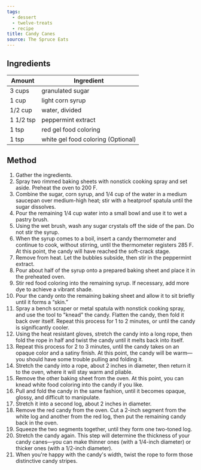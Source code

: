 ```yaml
---
tags:
  - dessert
  - twelve-treats
  - recipe
title: Candy Canes
source: The Spruce Eats
---
```


## Ingredients
Amount | Ingredient
--- | ---
3 cups | granulated sugar
1 cup | light corn syrup
1/2 cup | water, divided
1 1/2 tsp | peppermint extract
1 tsp | red gel food coloring
1 tsp | white gel food coloring (Optional)

## Method
1. Gather the ingredients.
2. Spray two rimmed baking sheets with nonstick cooking spray and set aside. Preheat the oven to 200 F.
3. Combine the sugar, corn syrup, and 1/4 cup of the water in a medium saucepan over medium-high heat; stir with a heatproof spatula until the sugar dissolves.
4. Pour the remaining 1/4 cup water into a small bowl and use it to wet a pastry brush.
5. Using the wet brush, wash any sugar crystals off the side of the pan. Do not stir the syrup.
6. When the syrup comes to a boil, insert a candy thermometer and continue to cook, without stirring, until the thermometer registers 285 F. At this point, the candy will have reached the soft-crack stage.
7. Remove from heat. Let the bubbles subside, then stir in the peppermint extract.
8. Pour about half of the syrup onto a prepared baking sheet and place it in the preheated oven.
9. Stir red food coloring into the remaining syrup. If necessary, add more dye to achieve a vibrant shade.
10. Pour the candy onto the remaining baking sheet and allow it to sit briefly until it forms a “skin.”
11. Spray a bench scraper or metal spatula with nonstick cooking spray, and use the tool to "knead" the candy. Flatten the candy, then fold it back over itself. Repeat this process for 1 to 2 minutes, or until the candy is significantly cooler.
12. Using the heat resistant gloves, stretch the candy into a long rope, then fold the rope in half and twist the candy until it melts back into itself.
13. Repeat this process for 2 to 3 minutes, until the candy takes on an opaque color and a satiny finish. At this point, the candy will be warm—you should have some trouble pulling and folding it.
14. Stretch the candy into a rope, about 2 inches in diameter, then return it to the oven, where it will stay warm and pliable.
15. Remove the other baking sheet from the oven. At this point, you can knead white food coloring into the candy if you like.
16. Pull and fold the candy in the same fashion, until it becomes opaque, glossy, and difficult to manipulate.
17. Stretch it into a second log, about 2 inches in diameter.
18. Remove the red candy from the oven. Cut a 2-inch segment from the white log and another from the red log, then put the remaining candy back in the oven.
19. Squeeze the two segments together, until they form one two-toned log.
20. Stretch the candy again. This step will determine the thickness of your candy canes—you can make thinner ones (with a 1/4-inch diameter) or thicker ones (with a 1/2-inch diameter).
21. When you're happy with the candy's width, twist the rope to form those distinctive candy stripes.